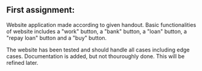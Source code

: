 ## First assignment:
Website application made according to given handout. Basic functionalities of website includes
a "work" button, a "bank" button, a "loan" button, a "repay loan" button and a "buy" button. 

The website has been tested and should handle all cases including edge cases. Documentation is added,
but not thouroughly done. This will be refined later.
